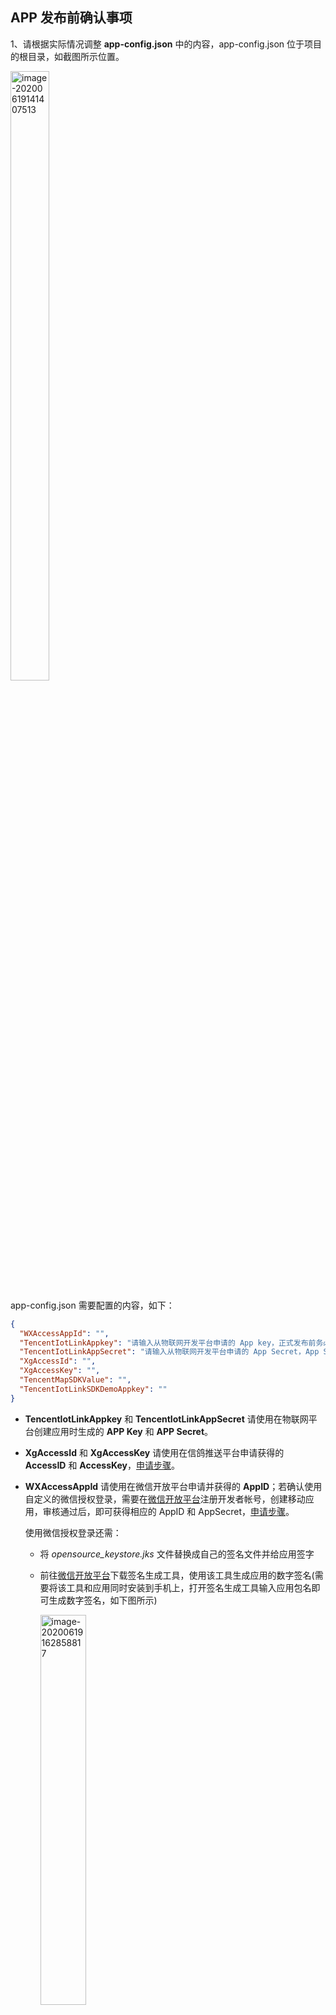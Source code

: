 ## APP 发布前确认事项   

1、请根据实际情况调整 **app-config.json** 中的内容，app-config.json 位于项目的根目录，如截图所示位置。

<img src="https://main.qcloudimg.com/raw/9d8f86a5e9bff3a3a2bd639a0c0f32bf.png" alt="image-20200619141407513"  width = "35%" height = "50%"  />

app-config.json 需要配置的内容，如下：

```json
{
  "WXAccessAppId": "",
  "TencentIotLinkAppkey": "请输入从物联网开发平台申请的 App key，正式发布前务必填写",
  "TencentIotLinkAppSecret": "请输入从物联网开发平台申请的 App Secret，App Secret 请保存在服务端，此处仅为演示，如有泄露概不负责",
  "XgAccessId": "",
  "XgAccessKey": "",
  "TencentMapSDKValue": "",
  "TencentIotLinkSDKDemoAppkey": ""
}
```

* **TencentIotLinkAppkey** 和 **TencentIotLinkAppSecret** 请使用在物联网平台创建应用时生成的 **APP Key** 和 **APP Secret**。     

* **XgAccessId** 和 **XgAccessKey** 请使用在信鸽推送平台申请获得的 **AccessID** 和 **AccessKey**，[申请步骤](https://cloud.tencent.com/product/tpns/getting-started)。   

* **WXAccessAppId** 请使用在微信开放平台申请并获得的 **AppID**；若确认使用自定义的微信授权登录，需要在[微信开放平台](https://open.weixin.qq.com/)注册开发者帐号，创建移动应用，审核通过后，即可获得相应的 AppID 和 AppSecret，[申请步骤](https://developers.weixin.qq.com/doc/oplatform/Mobile_App/WeChat_Login/Development_Guide.html)。

  使用微信授权登录还需：

  - 将 *opensource_keystore.jks* 文件替换成自己的签名文件并给应用签字

  - 前往[微信开放平台](https://developers.weixin.qq.com/doc/oplatform/Downloads/Android_Resource.html)下载签名生成工具，使用该工具生成应用的数字签名(需要将该工具和应用同时安装到手机上，打开签名生成工具输入应用包名即可生成数字签名，如下图所示)

    <img src="https://main.qcloudimg.com/raw/e5734b5731d77e8b1e271cbd78bb5fcf.png" alt="image-20200619162858817" width = "40%" height = "40%" />

  - 将该数字签名和应用包名登记到微信开放平台，否则微信授权登录将不可用

  最后将配置项 **WXAccessAppId** 设置为在微信开放平台申请并获得的 **AppID**；***<u>同时请遵从官方建议自建微信接入服务器，保证 AppSecret 不被泄露</u>***。

* **TencentMapSDKValue** 请使用腾讯地图开放平台申请并获得的 **key**，[申请步骤](https://lbs.qq.com/mobile/androidLocationSDK/androidGeoGuide/androidGeoCreat)。



2、项目配置了 **Firebase** 插件

* 若用户确认使用 Firebase 功能，需通过 Firebase 官网创建应用并获取 **google-services.json**，将 google-services.json 文件放置在 app 目录下，如截图所示位置。

  <img src="https://main.qcloudimg.com/raw/76bf90532ea498a57a7280cf3ce5e165/image-20200619150459211.png" alt="image-20200619150459211"  width = "40%" height = "40%"  />

* 若不使用 Firebase 功能，注释图中标注的内容即可。

  <img src="https://main.qcloudimg.com/raw/d1e21091c93ad724d21e833263081919.png" alt="image-20200628100119804" style="zoom:50%;" />

  <img src="https://main.qcloudimg.com/raw/e6ce262011f9309c516b7ff27283417f.png" alt="image-20200628100329841" style="zoom:50%;" />

  <img src="https://main.qcloudimg.com/raw/be98955a98abc5562bf45a1aaac127f5.png" alt="image-20200628100531109" style="zoom:50%;" />